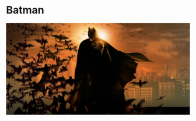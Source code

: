 # Batman
![Batman](https://raw.githubusercontent.com/bugs2106/Batman/main/Batman%20Banner%20small%20size.jpg)
